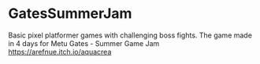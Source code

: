 # GatesSummerJam
 Basic pixel platformer games with challenging boss fights. The game made in 4 days for Metu Gates - Summer Game Jam
 https://arefnue.itch.io/aquacrea
